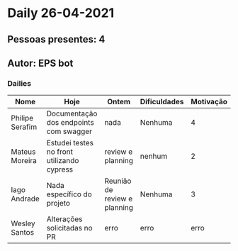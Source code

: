 # Daily 26-04-2021

## Pessoas presentes: 4

## Autor: EPS bot

### Dailies

|Nome | Hoje| Ontem| Dificuldades|Motivação|
| --- | --- | --- | --- |---|
|Philipe Serafim|Documentação dos endpoints com swagger|nada|Nenhuma|4|
|Mateus Moreira|Estudei testes no front utilizando cypress|review e planning|nenhum|2|
|Iago Andrade|Nada específico do projeto|Reunião de review e planning|Nenhuma|3|
|Wesley Santos|Alterações solicitadas no PR|erro|erro|erro|

